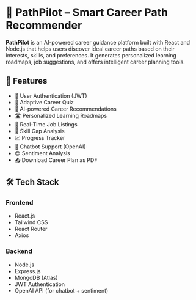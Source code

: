 # 🚀 PathPilot – Smart Career Path Recommender

**PathPilot** is an AI-powered career guidance platform built with React and Node.js that helps users discover ideal career paths based on their interests, skills, and preferences. It generates personalized learning roadmaps, job suggestions, and offers intelligent career planning tools.

## 🧩 Features

- 🔐 User Authentication (JWT)
- 🎯 Adaptive Career Quiz
- 🧠 AI-powered Career Recommendations
- 🛣️ Personalized Learning Roadmaps
- 💼 Real-Time Job Listings
- 🧾 Skill Gap Analysis
- 📈 Progress Tracker
- 💬 Chatbot Support (OpenAI)
- 😊 Sentiment Analysis
- 📤 Download Career Plan as PDF

## 🛠 Tech Stack

### Frontend
- React.js
- Tailwind CSS
- React Router
- Axios

### Backend
- Node.js
- Express.js
- MongoDB (Atlas)
- JWT Authentication
- OpenAI API (for chatbot + sentiment)


